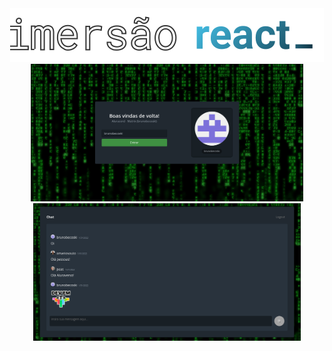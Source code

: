 <div align="center">
  <img src=".github/logo.svg" />
</div>



<div align="center">
  <img src=".github/home.png" height="220px" />
  <img src=".github/chat.png" height="220px" />
</div>
